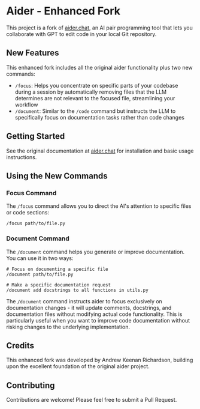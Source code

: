 # Aider - Enhanced Fork

This project is a fork of [aider.chat](https://aider.chat/), an AI pair programming tool that lets you collaborate with GPT to edit code in your local Git repository.

## New Features

This enhanced fork includes all the original aider functionality plus two new commands:

- `/focus`: Helps you concentrate on specific parts of your codebase during a session by automatically removing files that the LLM determines are not relevant to the focused file, streamlining your workflow
- `/document`: Similar to the `/code` command but instructs the LLM to specifically focus on documentation tasks rather than code changes

## Getting Started

See the original documentation at [aider.chat](https://aider.chat/) for installation and basic usage instructions.

## Using the New Commands

### Focus Command

The `/focus` command allows you to direct the AI's attention to specific files or code sections:

```
/focus path/to/file.py
```

### Document Command

The `/document` command helps you generate or improve documentation. You can use it in two ways:

```
# Focus on documenting a specific file
/document path/to/file.py

# Make a specific documentation request
/document add docstrings to all functions in utils.py
```

The `/document` command instructs aider to focus exclusively on documentation changes - it will update comments, docstrings, and documentation files without modifying actual code functionality. This is particularly useful when you want to improve code documentation without risking changes to the underlying implementation.

## Credits

This enhanced fork was developed by Andrew Keenan Richardson, building upon the excellent foundation of the original aider project.

## Contributing

Contributions are welcome! Please feel free to submit a Pull Request.
